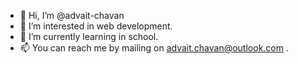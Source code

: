 - 👋 Hi, I’m @advait-chavan
- 👀 I’m interested in web development.
- 🌱 I’m currently learning in school.
- 📫 You can reach me by mailing on advait.chavan@outlook.com .

<!---
advait-chavan/advait-chavan is a ✨ special ✨ repository because its `README.md` (this file) appears on your GitHub profile.
You can click the Preview link to take a look at your changes.
--->
